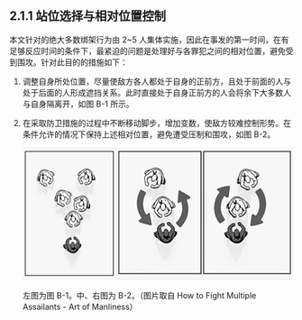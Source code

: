 ## 2.1.1 站位选择与相对位置控制

本文针对的绝大多数绑架行为由 2~5 人集体实施，因此在事发的第一时间，在有足够反应时间的条件下，最紧迫的问题是处理好与各罪犯之间的相对位置，避免受到围攻。针对此目的的措施如下：

1. 调整自身所处位置，尽量使敌方各人都处于自身的正前方，且处于前面的人与处于后面的人形成遮挡关系。此时直接处于自身正前方的人会将余下大多数人与自身隔离开，如图 B-1 所示。

2. 在采取防卫措施的过程中不断移动脚步，增加变数，使敌方较难控制形势。在条件允许的情况下保持上述相对位置，避免遭受压制和围攻，如图 B-2。

   ![2.1.1-1.png](assets/img/2.1.1-1.png)

   左图为图 B-1。中、右图为 B-2。（图片取自 How to Fight Multiple Assailants - Art of Manliness）
